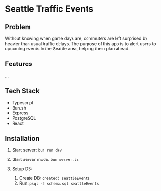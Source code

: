 # Seattle Traffic Events

## Problem

Without knowing when game days are, commuters are left surprised by heavier than usual traffic delays.
The purpose of this app is to alert users to upcoming events in the Seattle area, helping them plan ahead.

## Features

...

## Tech Stack

- Typescript
- Bun.sh
- Express
- PostgreSQL
- React

## Installation

1. Start server: `bun run dev`

2. Start server mode: `bun server.ts`

3. Setup DB:

   1. Create DB: `createdb seattleEvents`
   2. Run: `psql -f schema.sql seattleEvents`
